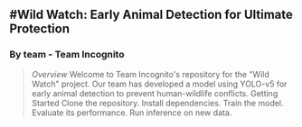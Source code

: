 #Wild Watch: Early Animal Detection for Ultimate Protection
----------------------------------------------------------------------------
### By team - **Team Incognito**
>*Overview*
Welcome to Team Incognito's repository for the "Wild Watch" project. Our team has developed a model using YOLO-v5 for early animal detection to prevent human-wildlife conflicts.
Getting Started
Clone the repository.
Install dependencies.
Train the model.
Evaluate its performance.
Run inference on new data.
